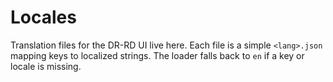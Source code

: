 # Locales

Translation files for the DR-RD UI live here. Each file is a simple
`<lang>.json` mapping keys to localized strings. The loader falls back to
`en` if a key or locale is missing.
